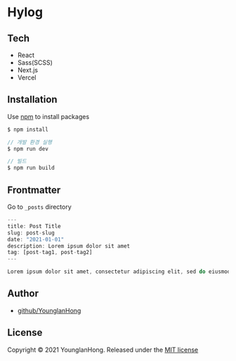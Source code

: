 # Hylog

## Tech

- React
- Sass(SCSS)
- Next.js
- Vercel

## Installation

Use [npm](https://docs.npmjs.com/) to install packages

```js
$ npm install

// 개발 환경 실행
$ npm run dev

// 빌드
$ npm run build
```

## Frontmatter

Go to `_posts` directory

```js
---
title: Post Title
slug: post-slug
date: "2021-01-01"
description: Lorem ipsum dolor sit amet
tag: [post-tag1, post-tag2]
---

Lorem ipsum dolor sit amet, consectetur adipiscing elit, sed do eiusmod tempor incididunt ut labore et dolore magna aliqua. Praesent elementum facilisis leo vel fringilla est ullamcorper eget. At imperdiet dui accumsan sit amet nulla facilities morbi tempus. Praesent elementum facilisis leo vel fringilla. Congue mauris rhoncus aenean vel. Egestas sed tempus urna et pharetra pharetra massa massa ultricies.
```

## Author

- [github/YounglanHong](https://github.com/YounglanHong)

## License

Copyright © 2021 YounglanHong. Released under the [MIT license](https://choosealicense.com/licenses/mit/)
